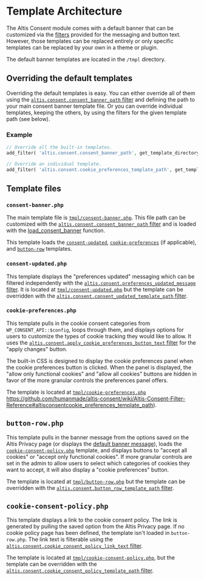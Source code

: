 # Template Architecture

The Altis Consent module comes with a default banner that can be customized via the [filters](https://github.com/humanmade/altis-consent/wiki/Altis-Consent-Filter-Reference) provided for the messaging and button text. However, those templates can be replaced entirely or only specific templates can be replaced by your own in a theme or plugin.

The default banner templates are located in the `/tmpl` directory. 

## Overriding the default templates

Overriding the default templates is easy. You can either override all of them using the [`altis.consent.consent_banner_path` filter](https://github.com/humanmade/altis-consent/wiki/Altis-Consent-Filter-Reference#altisconsentconsent_banner_path) and defining the path to your main consent banner template file. Or you can override individual templates, keeping the others, by using the filters for the given template path (see below).

### Example

```php
// Override all the built-in templates.
add_filter( 'altis.consent.consent_banner_path', get_template_directory() . 'path/to/your/template.php' );

// Override an individual template.
add_filter( 'altis.consent.cookie_preferences_template_path', get_template_directory() . 'path/to/your/template.php' );
```

## Template files

### `consent-banner.php`

The main template file is [`tmpl/consent-banner.php`](https://github.com/humanmade/altis-consent/blob/master/tmpl/consent-banner.php). This file path can be customized with the [`altis.consent.consent_banner_path` filter](https://github.com/humanmade/altis-consent/wiki/Altis-Consent-Filter-Reference#altisconsentconsent_banner_path) and is loaded with the [load_consent_banner](https://github.com/humanmade/altis-consent/wiki/Altis-Consent-Public-Functions#load_consent_banner) function. 

This template loads the [`consent-updated`](#consent-updatedphp), [`cookie-preferences`](#cookie-preferencesphp) (if applicable), and [`button-row`](#button-rowphp) templates.

### `consent-updated.php`

This template displays the "preferences updated" messaging which can be filtered independently with the [`altis.consent.preferences_updated_message` filter](https://github.com/humanmade/altis-consent/wiki/Altis-Consent-Filter-Reference#altisconsentpreferences_updated_message). It is located at [`tmpl/consent-updated.php`](https://github.com/humanmade/altis-consent/blob/master/tmpl/consent-updated.php) but the template can be overridden with the [`altis.consent.consent_updated_template_path` filter](https://github.com/humanmade/altis-consent/wiki/Altis-Consent-Filter-Reference#altisconsentconsent_updated_template_path).

### `cookie-preferences.php`

This template pulls in the cookie consent categories from `WP_CONSENT_API::$config`, loops through them, and displays options for users to customize the types of cookie tracking they would like to allow. It uses the [`altis.consent.apply_cookie_preferences_button_text` filter](https://github.com/humanmade/altis-consent/wiki/Altis-Consent-Filter-Reference#altisconsentapply_cookie_preferences_button_text) for the "apply changes" button. 

The built-in CSS is designed to display the cookie preferences panel when the cookie preferences button is clicked. When the panel is displayed, the "allow only functional cookies" and "allow all cookies" buttons are hidden in favor of the more granular controls the preferences panel offers.

The template is located at [`tmpl/cookie-preferences.php`](https://github.com/humanmade/altis-consent/blob/master/tmpl/cookie-preferences.php) https://github.com/humanmade/altis-consent/wiki/Altis-Consent-Filter-Reference#altisconsentcookie_preferences_template_path).

## `button-row.php`

This template pulls in the banner message from the options saved on the Altis Privacy page (or displays the [default banner message](https://github.com/humanmade/altis-consent/wiki/Altis-Consent-Public-Functions#settingsget_default_banner_message)), loads the [`cookie-consent-policy.php`](#cookie-consent-policyphp) template, and displays buttons to "accept all cookies" or "accept only functional cookies". If more granular controls are set in the admin to allow users to select which categories of cookies they want to accept, it will also display a "cookie preferences" button.

The template is located at [`tmpl/button-row.php`](https://github.com/humanmade/altis-consent/blob/master/tmpl/button-row.php) but the template can be overridden with the [`altis.consent.button_row_template_path` filter](https://github.com/humanmade/altis-consent/wiki/Altis-Consent-Filter-Reference#altisconsentbutton_row_template_path).

## `cookie-consent-policy.php`

This template displays a link to the cookie consent policy. The link is generated by pulling the saved option from the Altis Privacy page. If no cookie policy page has been defined, the template isn't loaded in `button-row.php`. The link text is filterable using the [`altis.consent.cookie_consent_policy_link_text` filter](https://github.com/humanmade/altis-consent/wiki/Altis-Consent-Filter-Reference#altisconsentcookie_consent_policy_link_text).

The template is located at [`tmpl/cookie-consent-policy.php`](https://github.com/humanmade/altis-consent/blob/master/tmpl/cookie-consent-policy.php), but the template can be overridden with the [`altis.consent.cookie_consent_policy_template_path` filter](https://github.com/humanmade/altis-consent/wiki/Altis-Consent-Filter-Reference#altisconsentcookie_consent_policy_template_path).
